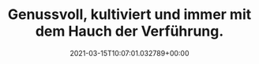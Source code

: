 ---
date: '2021-03-15T10:07:01.032789+00:00'
found_at: '2014-12-15'
found_url: http://www.eckes-edelkirsch.de/#geschichte
title: Genussvoll, kultiviert und immer mit dem Hauch der Verführung.
---